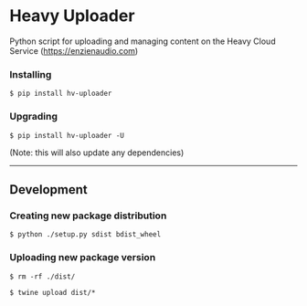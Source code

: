 # Heavy Uploader
Python script for uploading and managing content on the Heavy Cloud Service (https://enzienaudio.com)

### Installing

`$ pip install hv-uploader`

### Upgrading

`$ pip install hv-uploader -U`

(Note: this will also update any dependencies)

---
## Development

### Creating new package distribution

`$ python ./setup.py sdist bdist_wheel`

### Uploading new package version

`$ rm -rf ./dist/`

`$ twine upload dist/* `

